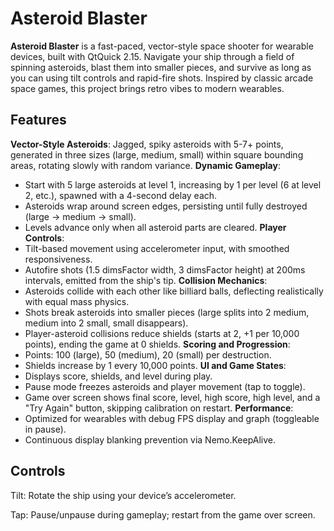 # Asteroid Blaster

**Asteroid Blaster** is a fast-paced, vector-style space shooter for wearable devices, built with QtQuick 2.15. Navigate your ship through a field of spinning asteroids, blast them into smaller pieces, and survive as long as you can using tilt controls and rapid-fire shots. Inspired by classic arcade space games, this project brings retro vibes to modern wearables.

## Features

**Vector-Style Asteroids**: Jagged, spiky asteroids with 5-7+ points, generated in three sizes (large, medium, small) within square bounding areas, rotating slowly with random variance.
**Dynamic Gameplay**:
  - Start with 5 large asteroids at level 1, increasing by 1 per level (6 at level 2, etc.), spawned with a 4-second delay each.
  - Asteroids wrap around screen edges, persisting until fully destroyed (large → medium → small).
  - Levels advance only when all asteroid parts are cleared.
**Player Controls**:
  - Tilt-based movement using accelerometer input, with smoothed responsiveness.
  - Autofire shots (1.5 dimsFactor width, 3 dimsFactor height) at 200ms intervals, emitted from the ship's tip.
**Collision Mechanics**:
  - Asteroids collide with each other like billiard balls, deflecting realistically with equal mass physics.
  - Shots break asteroids into smaller pieces (large splits into 2 medium, medium into 2 small, small disappears).
  - Player-asteroid collisions reduce shields (starts at 2, +1 per 10,000 points), ending the game at 0 shields.
**Scoring and Progression**:
  - Points: 100 (large), 50 (medium), 20 (small) per destruction.
  - Shields increase by 1 every 10,000 points.
**UI and Game States**:
  - Displays score, shields, and level during play.
  - Pause mode freezes asteroids and player movement (tap to toggle).
  - Game over screen shows final score, level, high score, high level, and a "Try Again" button, skipping calibration on restart.
**Performance**:
  - Optimized for wearables with debug FPS display and graph (toggleable in pause).
  - Continuous display blanking prevention via Nemo.KeepAlive.


## Controls

Tilt: Rotate the ship using your device’s accelerometer.

Tap: Pause/unpause during gameplay; restart from the game over screen.

